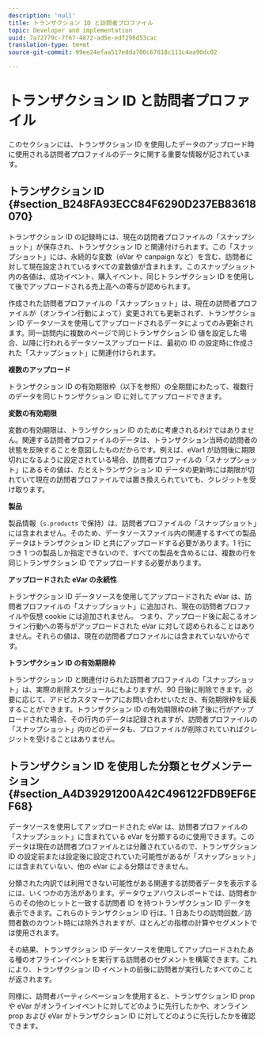 ```yaml
---
description: 'null'
title: トランザクション ID と訪問者プロファイル
topic: Developer and implementation
uuid: 7a72779c-7f67-4872-ad5e-edf298d53cac
translation-type: tm+mt
source-git-commit: 99ee24efaa517e8da700c67818c111c4aa90dc02

---
```



# トランザクション ID と訪問者プロファイル

このセクションには、トランザクション ID を使用したデータのアップロード時に使用される訪問者プロファイルのデータに関する重要な情報が記されています。

## トランザクション ID {#section_B248FA93ECC84F6290D237EB83618070}

トランザクション ID の記録時には、現在の訪問者プロファイルの「スナップショット」が保存され、トランザクション ID と関連付けられます。この「スナップショット」には、永続的な変数（eVar や canpaign など）を含む、訪問者に対して現在設定されているすべての変数値が含まれます。このスナップショット内の各値は、成功イベント、購入イベント、同じトランザクション ID を使用して後でアップロードされる売上高への寄与が認められます。

作成された訪問者プロファイルの「スナップショット」は、現在の訪問者プロファイルが（オンライン行動によって）変更されても更新されず、トランザクション ID データソースを使用してアップロードされるデータによってのみ更新されます。同一訪問内に複数のページで同じトランザクション ID 値を設定した場合、以降に行われるデータソースアップロードは、最初の ID の設定時に作成された「スナップショット」に関連付けられます。

**複数のアップロード**

トランザクション ID の有効期限枠（以下を参照）の全期間にわたって、複数行のデータを同じトランザクション ID に対してアップロードできます。

**変数の有効期限**

変数の有効期限は、トランザクション ID のために考慮されるわけではありません。関連する訪問者プロファイルのデータは、トランザクション当時の訪問者の状態を反映することを意図したものだからです。例えば、eVar1 が訪問後に期限切れになるように設定されている場合、訪問者プロファイルの「スナップショット」にあるその値は、たとえトランザクション ID データの更新時には期限が切れていて現在の訪問者プロファイルでは置き換えられていても、クレジットを受け取ります。

**製品**

製品情報（`s.products` で保持）は、訪問者プロファイルの「スナップショット」には含まれません。そのため、データソースファイル内の関連するすべての製品データはトランザクション ID と共にアップロードする必要があります。1 行につき 1 つの製品しか指定できないので、すべての製品を含めるには、複数の行を同じトランザクション ID でアップロードする必要があります。

**アップロードされた eVar の永続性**

トランザクション ID データソースを使用してアップロードされた eVar は、訪問者プロファイルの「スナップショット」に追加され、現在の訪問者プロファイルや仮想 cookie には追加されません。 つまり、アップロード後に起こるオンライン行動への寄与がアップロードされた eVar に対して認められることはありません。それらの値は、現在の訪問者プロファイルには含まれていないからです。

**トランザクション ID の有効期限枠**

トランザクション ID と関連付けられた訪問者プロファイルの「スナップショット」は、実際の削除スケジュールにもよりますが、90 日後に削除できます。必要に応じて、アドビカスタマーケアにお問い合わせいただき、有効期限枠を延長することができます。トランザクション ID の有効期限枠の終了後に行がアップロードされた場合、その行内のデータは記録されますが、訪問者プロファイルの「スナップショット」内のどのデータも、プロファイルが削除されていればクレジットを受けることはありません。

## トランザクション ID を使用した分類とセグメンテーション  {#section_A4D39291200A42C496122FDB9EF6EF68}

データソースを使用してアップロードされた eVar は、訪問者プロファイルの「スナップショット」に含まれている eVar を分類するのに使用できます。このデータは現在の訪問者プロファイルとは分離されているので、トランザクション ID の設定前または設定後に設定されていた可能性があるが「スナップショット」には含まれていない、他の eVar による分類はできません。

分類された内訳では利用できない可能性がある関連する訪問者データを表示するには、いくつかの方法があります。データウェアハウスレポートでは、訪問者からのその他のヒットと一致する訪問者 ID を持つトランザクション ID データを表示できます。これらのトランザクション ID 行は、1 日あたりの訪問回数／訪問者数のカウント時には除外されますが、ほとんどの指標の計算やセグメントでは使用されます。

その結果、トランザクション ID データソースを使用してアップロードされたある種のオフラインイベントを実行する訪問者のセグメントを構築できます。これにより、トランザクション ID イベントの前後に訪問者が実行したすべてのことが返されます。

同様に、訪問者パーティシペーションを使用すると、トランザクション ID prop や eVar がオンラインイベントに対してどのように先行したかや、オンライン prop および eVar がトランザクション ID に対してどのように先行したかを確認できます。
